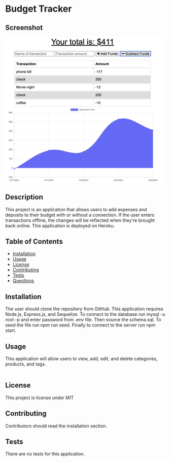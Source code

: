 # Budget Tracker 


## Screenshot

![screenshot](public/icons/ScreenShot.png)

## Description 
This project is an application that allows users to add expenses and deposits to their budget with or without a connection. If the user enters transactions offline, the changes will be reflected when they're brought back online. This application is deployed on Heroku. 

## Table of Contents
* [Installation](#installation)
* [Usage](#usage)
* [License](#license)
* [Contributing](#contributing)
* [Tests](#tests)
* [Questions](#questions)

## Installation 
The user should clone the repository from GitHub. This application requires Node.js, Express.js, and Sequelize. To connect to the database run mysql -u root -p and enter password from .env file. Then source the schema.sql. To seed the file run npm run seed. Finally to connect to the server run npm start. 

## Usage 
This application will allow users to view, add, edit, and delete categories, products, and tags.<br>
<img scr=''>

## License 
This project is license under MIT

## Contributing 
Contributors should read the installation section. 

## Tests
There are no tests for this application. 
